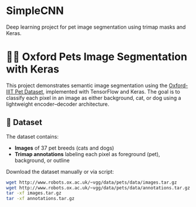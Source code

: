 # SimpleCNN
Deep learning project for pet image segmentation using trimap masks and Keras.
# 🐶🐱 Oxford Pets Image Segmentation with Keras

This project demonstrates semantic image segmentation using the [Oxford-IIIT Pet Dataset](http://www.robots.ox.ac.uk/~vgg/data/pets/), implemented with TensorFlow and Keras. The goal is to classify each pixel in an image as either background, cat, or dog using a lightweight encoder–decoder architecture.

## 📁 Dataset

The dataset contains:
- **Images** of 37 pet breeds (cats and dogs)
- **Trimap annotations** labeling each pixel as foreground (pet), background, or outline

Download the dataset manually or via script:
```bash
wget http://www.robots.ox.ac.uk/~vgg/data/pets/data/images.tar.gz
wget http://www.robots.ox.ac.uk/~vgg/data/pets/data/annotations.tar.gz
tar -xf images.tar.gz
tar -xf annotations.tar.gz
